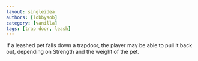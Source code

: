 ```yaml
---
layout: singleidea
authors: [lobbysob]
category: [vanilla]
tags: [trap door, leash]
---
```

If a leashed pet falls down a trapdoor, the player may be able to pull it back out, depending on Strength and the weight of the pet.
